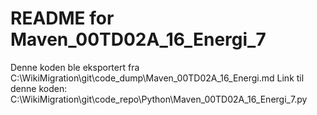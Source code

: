 # README for Maven_00TD02A_16_Energi_7
Denne koden ble eksportert fra C:\WikiMigration\git\code_dump\Maven_00TD02A_16_Energi.md
Link til denne koden: C:\WikiMigration\git\code_repo\Python\Maven_00TD02A_16_Energi_7.py
